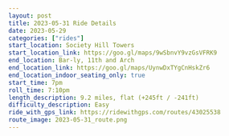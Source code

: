 ```yaml
---
layout: post
title: 2023-05-31 Ride Details
date: 2023-05-29
categories: ["rides"]
start_location: Society Hill Towers
start_location_link: https://goo.gl/maps/9wSbnvY9vzGsVFRK9
end_location: Bar-ly, 11th and Arch
end_location_link: https://goo.gl/maps/UynwDxTYgCnHskZr6
end_location_indoor_seating_only: true
start_time: 7pm
roll_time: 7:10pm
length_description: 9.2 miles, flat (+245ft / -241ft)
difficulty_description: Easy
ride_with_gps_link: https://ridewithgps.com/routes/43025538
route_image: 2023-05-31_route.png
---
```


